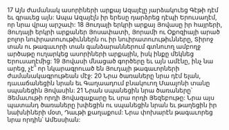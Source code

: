 17 Այն ժամանակ ասորիների արքայ Ազայէլը յարձակուեց Գէթի դէմ եւ գրաւեց այն: Ապա Ազայէլն իր երեսը դարձրեց դէպի Երուսաղէմ, որ նրա վրայ արշաւի: 18 Յուդայի երկրի արքայ Յովասը իր հայրերի, Յուդայի երկրի արքաներ Յոսափատի, Յորամի ու Օքոզիայի արած բոլոր նուիրատուութիւններն ու իր նուիրատուութիւնները, Տիրոջ տան ու թագաւորի տան գանձարաններում գտնուող ամբողջ արծաթը ուղարկեց ասորիների արքային, իսկ ինքը մեկնեց Երուսաղէմից:
19 Յովասի մնացած գործերը եւ այն ամէնը, ինչ նա արեց, չէ՞ որ նկարագրուած են Յուդայի թագաւորների ժամանակագրութեան մէջ: 20 Նրա ծառաները նրա դէմ ելան, դաւաճանեցին նրան եւ Գաղաադում բնակուող Մաալոնի տանը սպանեցին Յովասին: 21 Նրան սպանեցին նրա ծառաները՝ Յեմաւութի որդի Յովազաքարը եւ սրա որդի Յեզեբութը: Նրա այս պատանդ ծառաները խփեցին ու սպանեցին նրան եւ թաղեցին իր նախնիների մօտ, Դաւթի քաղաքում: Նրա փոխարէն թագաւորեց նրա որդին՝ Ամեսսիան:
